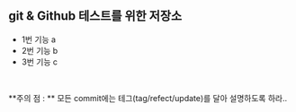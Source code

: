 ## git & Github 테스트를 위한 저장소
* 1번 기능 a
* 2번 기능 b
* 3번 기능 c
<br>

**주의 점 : ** 모든 commit에는 테그(tag/refect/update)를 달아 설명하도록 하라..
